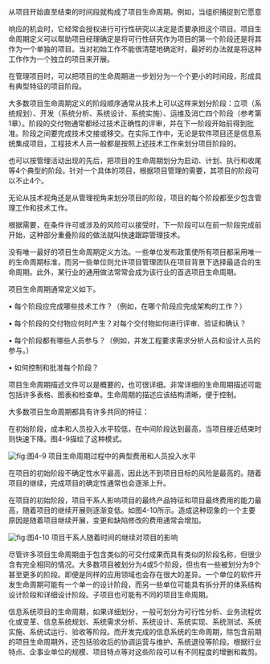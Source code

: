 
从项目开始直至结束的时间段就构成了项目生命周期。例如，当组织捕捉到它愿意

响应的机会时，它经常会授权进行可行性研究以决定是否要承担这个项目。项目生命周期定义可以帮助项目经理确定是将可行性研究作为项目的第一个阶段还是将其作为一个单独的项目。当对初始工作不能很清楚地确定时，最好的办法就是将这种工作作为一个独立的项目来开展。

在管理项目时，可以把项目的生命周期进一步划分为一个个更小的时间段，形成具有典型特征的项目阶段。

大多数项目生命周期定义的阶段顺序通常从技术上可以这样来划分阶段：立项（系统规划）、开发（系统分析、系统设计、系统实施）、运维及消亡四个阶段（参考第1章）。阶段的交付物通常都经过技术正确性的评审，并在下一阶段开始前得到批准。阶段之间要完成技术交接或移交。在实际工作中，无论是软件项目还是信息系统集成项目，工程技术人员一般都是按照上述技术工作来划分项目阶段的。

也可以按管理活动出现的先后，把项目的生命周期划分为启动、计划、执行和收尾等4个典型的阶段。针对一个具体的项目，根据项目管理的需要，其项目的阶段可以不止4个。

无论从技术视角还是从管理视角来划分项目的阶段，项目的每个阶段都至少包含管理工作和技术工作。

根据需要，在条件许可或涉及的风险可以接受时，下一阶段可以在前一阶段完成前开始，这种部分重叠阶段的做法就叫快速跟踪管理技术。

没有唯一最好的项目生命周期定义方法。一些单位发布政策使所有项目都采用唯一的生命周期标准，而另一些单位则允许项目管理团队在项目背景下选择最适合的生命周期。此外，某行业的通用做法常常会成为该行业的首选项目生命周期。

项目生命周期通常定义如下。

• 每个阶段应完成哪些技术工作？（例如，在哪个阶段应完成架构的工作？）

• 每个阶段的交付物应何时产生？对每个交付物如何进行评审、验证和确认？

• 每个阶段都有哪些人员参与？（例如，并发工程要求需求分析人员和设计人员的参与。）

• 如何控制和批准每个阶段？



项目生命周期描述文件可以是概要的，也可很详细。非常详细的生命周期描述可能包括许多表格、图表和检查单。生命周期的描述应该结构清晰，便于控制。

大多数项目生命周期都具有许多共同的特征：

在初始阶段，成本和人员投入水平较低，在中间阶段达到最高，当项目接近结束时则快速下降。图4-9描绘了这种模式。

![](https://img.kancloud.cn/99/3e/993edfe91f8a831969993aa54d5e29db_1074x630.png "fig:")图4-9 项目生命周期过程中的典型费用和人员投入水平

在项目的初始阶段不确定性水平最高，因此达不到项目目标的风险是最高的。随着项目的继续，完成项目的确定性通常也会逐渐上升。

在项目的初始阶段，项目干系人影响项目的最终产品特征和项目最终费用的能力最高，随着项目的继续开展则逐渐变低。如图4-10所示。造成这种现象的一个主要原因是随着项目继续开展，变更和缺陷修改的费用通常会增加。

![](https://img.kancloud.cn/f2/80/f2808a13dd7abe5531da83eb8eb23bdb_1028x566.png "fig:")图4-10 项目干系人随着时间的继续对项目的影响

尽管许多项目生命周期由于包含类似的可交付成果而具有类似的阶段名称，但很少含有完全相同的情况。大多数项目被划分为4或5个阶段，但也有一些被划分为9个甚至更多的阶段。即便是同样的应用领域也会存在很大的差异。一个单位的软件开发生命周期可能有一个单一的设计阶段，而另一些单位可能具有拆分开的体系结构设计阶段和详细设计阶段。子项目也可能有不同的项目生命周期。

信息系统项目的生命周期，如果详细划分，一般可划分为可行性分析、业务流程优化或变革、信息系统规划、系统需求分析、系统设计、系统实现、系统测试、系统实施、系统试运行、验收等阶段。而开发完成的信息系统的生命周期，除包含前期的项目生命周期外，还包括验收后的协调运营与维护、系统退役等阶段。根据行业特点、企事业单位的规模、项目特点等对这些阶段可以有不同程度的增删和裁剪。
